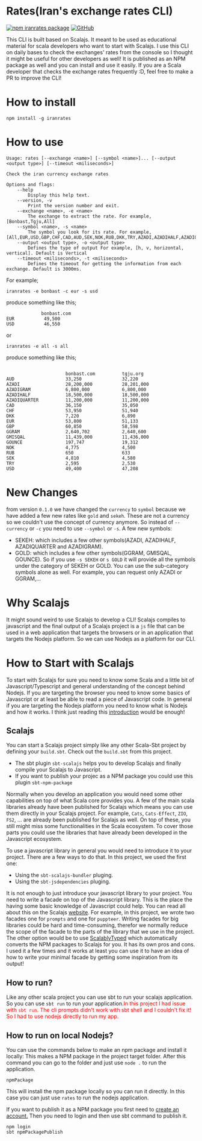 # Rates(Iran's exchange rates CLI)
[![npm iranrates package](https://img.shields.io/npm/v/iranrates.svg)](https://npmjs.org/package/iranrates)  [![GitHub](https://img.shields.io/badge/github-%23121011.svg?logo=github)](https://github.com/immanol/iranrates)

This CLI is built based on Scalajs. It meant to be used as educational material for scala developers who want to start with Scalajs.
I use this CLI on daily bases to check the exchanges' rates from the console so I thought it might be useful for other developers as well! It is published as an NPM package as well and you can install and use it easily.
If you are a Scala developer that checks the exchange rates frequently :D, feel free to make a PR to improve the CLI!
# How to install
```shell
npm install -g iranrates
```
# How to use
```shell
Usage: rates [--exchange <name>] [--symbol <name>]... [--output <output type>] [--timeout <miliseconds>]

Check the iran currency exchange rates

Options and flags:
    --help
        Display this help text.
    --version, -v
        Print the version number and exit.
    --exchange <name>, -e <name>
        The exchange to extract the rate. For example, [Bonbast,Tgju,All]
    --symbol <name>, -s <name>
        The symbol you look for its rate. For example, [All,EUR,USD,GBP,CHF,CAD,AUD,SEK,NOK,RUB,DKK,TRY,AZADI,AZADIHALF,AZADIQUARTER,AZADIGRAM,SEKEH,GGRAM,GMISQAL,GOUNCE,GOLD]
    --output <output type>, -o <output type>
        Defines the type of output For example, [h, v, horizontal, vertical]. Default is Vertical
    --timeout <miliseconds>, -t <miliseconds>
        Defines the timeout for getting the information from each exchange. Default is 3000ms.   
```
For example;
```shell
iranrates -e bonbast -c eur -s usd
```
produce something like this;
```shell
             bonbast.com             
EUR           49,500                 
USD           46,550           
```
or 
```shell
iranrates -e all -s all
```
produce something like this;
```shell

                      bonbast.com          tgju.org             
AUD                   33,250               32,220               
AZADI                 28,200,000           28,201,000           
AZADIGRAM             6,800,000            6,800,000            
AZADIHALF             18,500,000           18,500,000           
AZADIQUARTER          11,200,000           11,200,000           
CAD                   36,150               35,050               
CHF                   53,950               51,940               
DKK                   7,220                6,890                
EUR                   53,800               51,133               
GBP                   60,850               58,598               
GGRAM                 2,640,702            2,640,600            
GMISQAL               11,439,000           11,436,000           
GOUNCE                197,747              19,312               
NOK                   4,775                4,500                
RUB                   650                  633                  
SEK                   4,810                4,580                
TRY                   2,595                2,530                
USD                   49,400               47,208             
```
# New Changes
from version `0.1.0` we have changed the `currency` to `symbol` because we have added a few new rates like `gold` and `sekeh`. These are not a currency so we couldn't use the concept of currency anymore. So instead of `--currency` or `-c` you need to use `--symbol` or `-s`.
A few new symbols:
- SEKEH: which includes a few other symbols(AZADI, AZADIHALF, AZADIQUARTER and AZADIGRAM). 
- GOLD: which includes a few other symbols(GGRAM, GMISQAL, GOUNCE).
So if you use `-s SEKEH` or `s GOLD` it will provide all the symbols under the category of SEKEH or GOLD. You can use the sub-category symbols alone as well. For example, you can request only AZADI or GGRAM,...

# Why Scalajs
It might sound weird to use Scalajs to develop a CLI! Scalajs compiles to javascript and the final output of a Scalajs project is a `js` file that can be used in a web application that targets the browsers or in an application that targets the Nodejs platform. So we can use Nodejs as a platform for our CLI.

# How to Start with Scalajs
To start with Scalajs for sure you need to know some Scala and a little bit of Javascript/Typescript and general understanding of the concept behind Nodejs. 
If you are targeting the browser you need to know some basics of Javascript or at least be able to read a piece of Javascript code. 
In general if you are targeting the Nodejs platform you need to know what is Nodejs and how it works.
I think just reading this [introduction](https://nodejs.dev/en/learn/introduction-to-nodejs/) would be enough!

## Scalajs
You can start a Scalajs project simply like any other Scala-Sbt project by defining your `build.sbt`. Check out the `build.sbt` from this project.
- The sbt plugin `sbt-scalajs` helps you to develop Scalajs and finally compile your Scalajs to Javascript.
- If you want to publish your projec as a NPM package you could use this plugin `sbt-npm-package`

Normally when you develop an application you would need some other capabilities on top of what Scala core provides you. A few of the main scala libraries already have been published for Scalajs which means you can use them directly in your Scalajs project. For example, `Cats`, `Cats-Effect`, `ZIO`, `FS2`, ... are already been published for Scalajs as well.
On top of these, you still might miss some functionalities in the Scala ecosystem. To cover those parts you could use the libraries that have already been developed in the Javascript ecosystem.

To use a javascript library in general you would need to introduce it to your project. There are a few ways to do that. In this project, we used the first one:
- Using the `sbt-scalajs-bundler` pluging.
- Using the `sbt-jsdependencies` pluging.
  
It is not enough to just introduce your javascript library to your project. You need to write a facade on top of the Javascript library.
This is the place the having some basic knowledge of Javascript could help. You can read all about this on the Scalajs [website](https://www.scala-js.org/doc/interoperability/facade-types.html).
For example, in this project, we wrote two facades one for `prompts` and one for `puppteer`.
Writing facades for big libraries could be hard and time-consuming, therefor we normally reduce the scope of the facade to the parts of the library that we use in the project.
The other option would be to use [ScalablyTyped](https://scalablytyped.org/docs/readme.html) which automatically converts the NPM packages to Scalajs for you. It has its own
pros and cons. I used it a few times and it works at least you can use it to have an idea of how to write your minimal facade by getting some inspiration from its output!

## How to run?
Like any other scala project you can use sbt to run your scalajs application. So you can use `sbt run` to run your application.<font color="red">In this project I had issue with `sbt run`. The cli prompts didn't work with sbt shell and I couldn't fix it! So I had to use nodejs directly to run my app.</font>

## How to run on local Nodejs?
You can use the commands below to make an npm package and install it locally:
This makes a NPM package in the project target folder. After this command you can go to the folder and just use `node .` to run the application.
```shell
npmPackage
```
This will install the npm package locally so you can run it directly. In this case you can just use `rates` to run the nodejs application.

If you want to publish it as a NPM package you first need to [create an account.](https://www.npmjs.com/) Then you need to login and then use sbt command to publish it.

```shell
npm login
sbt npmPackagePublish
```



